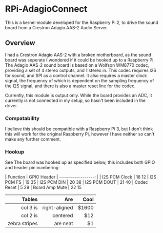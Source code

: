 # RPi-AdagioConnect

This is a kernel module developed for the Raspberry Pi 2, to drive the sound board from a Crestron Adagio AAS-2 Audio Server.

## Overview
I had a Crestron Adagio AAS-2 with a broken motherboard, as the sound board was seperate I wondered if it could be hooked up to a Raspberry Pi. The Adagio AAS-2 sound board is based on a Wolfson WM8770 codec, providing a set of 4 stereo outputs, and 1 stereo in. This codec requires I2S for sound, and SPI as a control channel. It also requires a master clock signal, the frequency of which is dependent on the sampling frequency of the I2S signal, and there is also a master reset line for the codec.

Currently, this module is output only. While the board provides an ADC, it currently is not connected in my setup, so hasn't been included in the driver.

### Compatability
I believe this should be compatible with a Raspberry Pi 3, but I don't think this will work for the original Raspberry Pi, however I have neither so can't make any further comment.

### Hookup
See
The board was hooked up as specified below, this includes both GPIO and header pin numbering:

| Function            |                    GPIO            Header
| ------------------: |
| I2S PCM Clock       |                    18              12
| I2S PCM FS          |                    19              35
| I2S PCM DIN         |                    20              38
| I2S PCM DOUT        |                    21              40
| Codec Reset         |                    5               29
| Board Amp Mute      |                    22              15


| Tables        | Are           | Cool  |
| -------------:| -------------:| -----:|
| col 3 is      | right-aligned | $1600 |
| col 2 is      | centered      |   $12 |
| zebra stripes | are neat      |    $1 |

